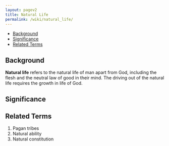 ```yaml
---
layout: pagev2
title: Natural Life
permalink: /wiki/natural_life/
---
```

- [Background](#background)
- [Significance](#significance)
- [Related Terms](#related-terms)

## Background

**Natural life** refers to the natural life of man apart from God, including the flesh and the neutral law of good in their mind. The driving out of the natural life requires the growth in life of God.

## Significance

## Related Terms

1. Pagan tribes
2. Natural ability
3. Natural constitution